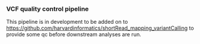 ### VCF quality control pipeline ###  

This pipeline is in development to be added on to https://github.com/harvardinformatics/shortRead_mapping_variantCalling to provide some qc before downstream analyses are run.
